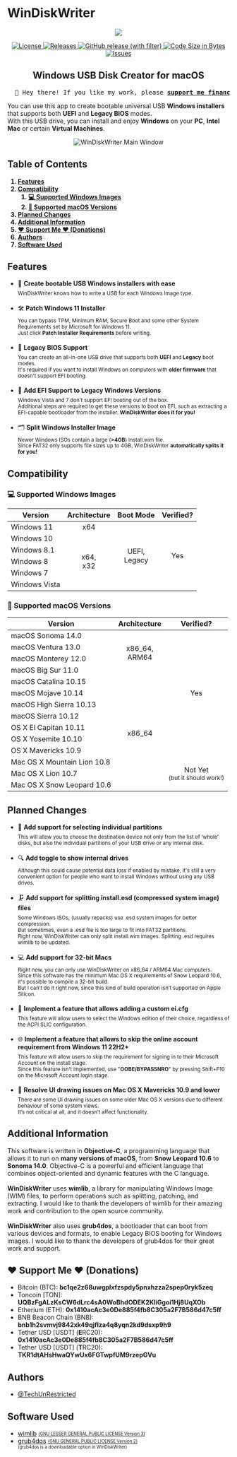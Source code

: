 <h1>WinDiskWriter</h1>

<p align="center">
  <a href="https://github.com/TechUnRestricted/windiskwriter/releases"><img src="https://i.postimg.cc/X3tS32rs/Artboard.jpg"/></a>
</p>

<p align="center">
  <a href="https://github.com/TechUnRestricted/windiskwriter/blob/main/license.md">
    <img alt="License" src="https://img.shields.io/github/license/TechUnReStricted/windiskwriter">
  </a>

  <a href="https://github.com/TechUnRestricted/windiskwriter/releases">
    <img alt="Releases" src="https://img.shields.io/github/downloads/TechUnRestricted/windiskwriter/total">
  </a>
  
  <a href="https://github.com/TechUnRestricted/windiskwriter/releases">
    <img alt="GitHub release (with filter)" src="https://img.shields.io/github/v/release/TechUnRestricted/windiskwriter">
  </a>

  <a href="#">
    <img alt="Code Size in Bytes" src="https://img.shields.io/github/languages/code-size/TechUnRestricted/windiskwriter">
  </a>

  <a href="https://github.com/TechUnRestricted/windiskwriter/issues">
    <img alt="Issues" src="https://img.shields.io/github/issues/TechUnRestricted/windiskwriter">
  </a>
</p>

<h2 align="center">Windows USB Disk Creator for macOS</h2>

<pre align="center">
  💖 Hey there! If you like my work, please <b><a href="#%EF%B8%8F-support-me-%EF%B8%8F-donations">support me financially!</a></b> 💖
</pre>

You can use this app to create bootable universal USB <strong>Windows installers</strong> that supports both <strong>UEFI</strong> and <strong>Legacy BIOS</strong> modes.<br>
With this USB drive, you can install and enjoy <strong>Windows</strong> on your <strong>PC</strong>, <strong>Intel Mac</strong> or certain <strong>Virtual Machines</strong>.

<center>
  <img alt="WinDiskWriter Main Window" src="https://i.postimg.cc/CFYbxwkD/Win-Disk-Writer-Main-Wind-w.png">
</center>

<h2>Table of Contents</h2>
<b>
<ol>
  <li><a href="#features">Features</a></li>
  <li><a href="#compatibility">Compatibility</a>
    <ol>
      <li><a href="#-supported-windows-images">💻 Supported Windows Images</a></li>
      <li><a href="#-supported-macos-versions">🍏 Supported macOS Versions</a></li>
    </ol>
  </li>
  <li><a href="#planned-changes">Planned Changes</a></li>
  <li><a href="#additional-information">Additional Information</a></li>
  <li><a href="#%EF%B8%8F-support-me-%EF%B8%8F-donations">❤️ Support Me ❤️ (Donations)</a></li>
  <li><a href="#authors">Authors</a></li>
  <li><a href="#software-used">Software Used</a></li>
</ol>
</b>

<h2>Features</h2>
<ul>
   <li>
     📀 <strong>Create bootable USB Windows installers with ease</strong><br>
      <sub>
        WinDiskWriter knows how to write a USB for each Windows Image type.
      </sub>
   </li>
  <br>
   <li>
     🛠 <strong>Patch Windows 11 Installer</strong><br>
      <sub>
        You can bypass TPM, Minimum RAM, Secure Boot and some other System Requirements set by Microsoft for Windows 11.<br>
        Just click <strong>Patch Installer Requirements</strong> before writing.
      </sub>
   </li>
  <br>
   <li>
     👾 <strong>Legacy BIOS Support</strong><br>
      <sub>
        You can create an all-in-one USB drive that supports both <strong>UEFI</strong> and <strong>Legacy</strong> boot modes.<br>
        It&#39;s required if you want to install Windows on computers with <strong>older firmware</strong> that doesn&#39;t support EFI booting.
      </sub>
   </li>
  <br>
   <li>
     🔐 <strong>Add EFI Support to Legacy Windows Versions</strong><br>
      <sub>
        Windows Vista and 7 don&#39;t support EFI booting out of the box.<br>
        Additional steps are required to get these versions to boot on EFI, such as extracting a EFI-capable bootloader from the installer. <strong>WinDiskWriter does it for you!</strong>
      </sub>
   </li>
  <br>
   <li>
     🗂 <strong>Split Windows Installer Image</strong><br>
      <sub>
        Newer Windows ISOs contain a large (<strong>&gt;4GB</strong>) install.wim file.<br>
        Since FAT32 only supports file sizes up to 4GB, WinDiskWriter <strong>automatically splits it for you!</strong>
      </sub>
   </li>
</ul>

<h2>Compatibility</h2>
<h3>💻 Supported Windows Images</h3>
<table>
    <thead>
        <tr>
            <th>Version</th>
            <th>Architecture</th>
            <th>Boot Mode</th>
            <th>Verified?</th>
        </tr>
    </thead>
    <tbody>
        <tr>
            <td>Windows 11</td>
            <td align="center">x64</td>
            <td rowspan="6" align="center">UEFI,<br>Legacy</td>
            <td rowspan="6" align="center">Yes</td>
        </tr>
        <tr>
            <td>Windows 10</td>
            <td rowspan="5" align="center">x64,<br>x32</td>
        </tr>
        <tr>
            <td>Windows 8.1</td>
        </tr>
        <tr>
            <td>Windows 8</td>
        </tr>
        <tr>
            <td>Windows 7</td>
        </tr>
        <tr>
            <td>Windows Vista</td>
        </tr>
    </tbody>
</table>

<h3>🍏 Supported macOS Versions</h3>
<table>
    <thead>
        <tr>
            <th>Version</th>
            <th>Architecture</th>
            <th>Verified?</th>
        </tr>
    </thead>
    <tbody>
        <tr>
            <td>macOS Sonoma 14.0</td>
            <td rowspan="4" align="center">x86_64,<br>ARM64</td>
            <td rowspan="11" align="center">Yes</td>
        </tr>
        <tr>
            <td>macOS Ventura 13.0</td>
        </tr>
        <tr>
            <td>macOS Monterey 12.0</td>
        </tr>
        <tr>
            <td>macOS Big Sur 11.0</td>
        </tr>
        <tr>
            <td>macOS Catalina 10.15</td>
            <td rowspan="10" align="center">x86_64</td>
        </tr>
        <tr>
            <td>macOS Mojave 10.14</td>
        </tr>
        <tr>
            <td>macOS High Sierra 10.13</td>
        </tr>
        <tr>
            <td>macOS Sierra 10.12</td>
        </tr>
        <tr>
            <td>OS X El Capitan 10.11</td>
        </tr>
        <tr>
            <td>OS X Yosemite 10.10</td>
        </tr>
        <tr>
            <td>OS X Mavericks 10.9</td>
        </tr>
        <tr>
            <td>Mac OS X Mountain Lion 10.8</td>
            <td rowspan="3" align="center">
              Not Yet<br>
              <sub>(but it should work!)</sub>
            </td>
        </tr>
        <tr>
            <td>Mac OS X Lion 10.7</td>
        </tr>
        <tr>
            <td>Mac OS X Snow Leopard 10.6</td>
        </tr>
    </tbody>
</table>

<h2>Planned Changes</h2>
<ul>
   <li>
      📁 <strong>Add support for selecting individual partitions</strong><br>
         <sub>
           This will allow you to choose the destination device not only from the list of ‘whole’ disks, but also the individual partitions of your USB drive or any internal disk.
         </sub>
   </li>
  <br>
   <li>
      🔍  <strong>Add toggle to show internal drives</strong><br>
         <sub>
           Although this could cause potential data loss if enabled by mistake, it's still a very convenient option for people who want to install Windows without using any USB drives.
         </sub>
   </li>
  <br>
   <li>
      🗜 <strong>Add support for splitting install.esd (compressed system image) files</strong><br>
         <sub>
           Some Windows ISOs, (usually repacks) use .esd system images for better compression.<br>
           But sometimes, even a .esd file is too large to fit into FAT32 partitions.<br>
           Right now, WinDiskWriter can only split install.wim images. Splitting .esd requires wimlib to be updated.
         </sub>
   </li>
  <br>
   <li>
      💻 <strong>Add support for 32-bit Macs</strong><br>
      <sub>
        Right now, you can only use WinDiskWriter on x86_64 / ARM64 Mac computers.<br>
        Since this software has the minimum Mac OS X requirements of Snow Leopard 10.6, it's possible to compile a 32-bit build.<br>
        But I can’t do it right now, since this kind of build operation isn’t supported on Apple Silicon.
      </sub>
   </li>
  <br>
   <li>
      📝 <strong>Implement a feature that allows adding a custom ei.cfg</strong><br>
         <sub>
           This feature will allow users to select the Windows edition of their choice, regardless of the ACPI SLIC configuration.
         </sub>
   </li>
  <br>
   <li>
      🌐 <strong>Implement a feature that allows to skip the online account requirement from Windows 11 22H2+</strong><br>
         <sub>
           This feature will allow users to skip the requirement for signing in to their Microsoft Account on the install stage.<br>
           Since this feature isn't implemented, use "<strong>OOBE/BYPASSNRO</strong>" by pressing Shift+F10 on the Microsoft Account login stage.
         </sub>
   </li>
  <br>
   <li>
      🎨 <strong>Resolve UI drawing issues on Mac OS X Mavericks 10.9 and lower</strong><br>
         <sub>
           There are some UI drawing issues on some older Mac OS X versions due to different behaviour of some system views.<br>
           It’s not critical at all, and it doesn’t affect functionality.
         </sub>
   </li>
</ul>

<h2>Additional Information</h2>
<p>
   This software is written in <b>Objective-C</b>, a programming language that allows it to run on <b>many versions of macOS</b>, from <b>Snow Leopard 10.6</b> to <b>Sonoma 14.0</b>. Objective-C is a powerful and efficient language that combines object-oriented and dynamic features with the C language.<br><br>
   <b>WinDiskWriter</b> uses <b>wimlib</b>, a library for manipulating Windows Image (WIM) files, to perform operations such as splitting, patching, and extracting. I would like to thank the developers of wimlib for their amazing work and contribution to the open source community.<br><br>
   <b>WinDiskWriter</b> also uses <b>grub4dos</b>, a bootloader that can boot from various devices and formats, to enable Legacy BIOS booting for Windows images. I would like to thank the developers of grub4dos for their great work and support.
</p>

<h2>❤️ Support Me ❤️ (Donations)</h2>
<ul>
  <li>
    Bitcoin (BTC): <b>bc1qe2z68uwgplxfzspdy5pnxhzza2spep0ryk5zeq</b>
  </li>
  <li>
    Toncoin [TON]: <b>UQBzFgALzKsCW6dLrc4sA0WoBhdODEK2KliGgoi1Hj8UqXOb</b>
  </li>
  <li>
    Etherium (ETH): <b>0x1410acAc3e0De885f4fb8C305a2F7B586d47c5ff</b>
  </li>
  <li>
    BNB Beacon Chain (BNB): <b>bnb1h2svmvj9842xk49qjflza4q8yqn2kd9dsxp9h9</b>
  </li>
  <li>
    Tether USD [USDT] (<b>E</b>RC20): <b>0x1410acAc3e0De885f4fb8C305a2F7B586d47c5ff</b>
  </li>
  <li>
    Tether USD [USDT] (<b>T</b>RC20): <b>TKR1dtAHsHwaQYwUx6FGTwpfUM9rzepGVu</b>
  </li>
</ul>

<h2>Authors</h2>
<ul>
    <li>
        <a href="https://www.github.com/TechUnRestricted">@TechUnRestricted</a>
    </li>
</ul>

<h2>Software Used</h2>
<ul>
    <li>
      <a href="https://wimlib.net/">wimlib</a> <sub><sup><a href="https://github.com/TechUnRestricted/windiskwriter/blob/main/libs/wimlib/License.txt">(GNU LESSER GENERAL PUBLIC LICENSE Version 3)</a></sup></sub>
    </li>
  <li>
      <a href="https://github.com/chenall/grub4dos">grub4dos</a> <sub><sup><a href="https://github.com/chenall/grub4dos/blob/0.4.6a/COPYING">(GNU GENERAL PUBLIC LICENSE Version 2)</a><br>
        (grub4dos is a downloadable option in WinDiskWriter)</sup></sub>
    </li>
</ul>

